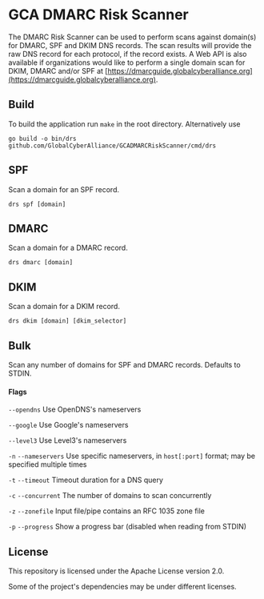 # GCA DMARC Risk Scanner
The DMARC Risk Scanner can be used to perform scans against domain(s) for DMARC, SPF and DKIM DNS records.  The scan results will provide the raw DNS record for each protocol, if the record exists.  A Web API is also available if organizations would like to perform a single domain scan for DKIM, DMARC and/or SPF at [https://dmarcguide.globalcyberalliance.org](https://dmarcguide.globalcyberalliance.org).

## Build
To build the application run `make` in the root directory. Alternatively use

`go build -o bin/drs github.com/GlobalCyberAlliance/GCADMARCRiskScanner/cmd/drs`

## SPF
Scan a domain for an SPF record.

`drs spf [domain]`

## DMARC
Scan a domain for a DMARC record.

`drs dmarc [domain]`

## DKIM
Scan a domain for a DKIM record.

`drs dkim [domain] [dkim_selector]`

## Bulk
Scan any number of domains for SPF and DMARC records. Defaults to STDIN.

#### Flags
`--opendns` Use OpenDNS's nameservers

`--google` Use Google's nameservers

`--level3` Use Level3's nameservers

`-n` `--nameservers` Use specific nameservers, in `host[:port]` format; may be specified multiple times

`-t` `--timeout` Timeout duration for a DNS query

`-c` `--concurrent` The number of domains to scan concurrently

`-z` `--zonefile` Input file/pipe contains an RFC 1035 zone file

`-p` `--progress` Show a progress bar (disabled when reading from STDIN)

## License
This repository is licensed under the Apache License version 2.0.

Some of the project's dependencies may be under different licenses.
